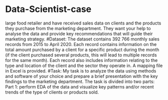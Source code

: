 # Data-Scientist-case
large food retailer and have received sales data on clients and the products they purchase from the marketing department. They want your help to analyse the data and provide key recommendations that will guide their marketing strategy.
#Dataset:
The dataset contains 392 766 monthly sales records from 2015 to April 2020. Each record contains information on the total amount purchased by a client for a specific product during the month (if the client purchased several products, this will lead to multiple records for the same month). Each record also includes information relating to the type and location of the client and the sector they operate in. A mapping file in Excel is provided.
#Task:
My task is to analyze the data using methods and software of your choice and prepare a brief presentation with the key findings to the marketing department. The task is divided into two parts:
Part 1: perform EDA of the data and visualize key patterns and/or recent trends of the type of clients or products sold.
